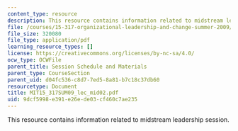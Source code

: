 ```yaml
---
content_type: resource
description: This resource contains information related to midstream leadership session.
file: /courses/15-317-organizational-leadership-and-change-summer-2009/9dcf5998e391e26ede03cf460c7ae235_MIT15_317SUM09_lec_mid02.pdf
file_size: 320080
file_type: application/pdf
learning_resource_types: []
license: https://creativecommons.org/licenses/by-nc-sa/4.0/
ocw_type: OCWFile
parent_title: Session Schedule and Materials
parent_type: CourseSection
parent_uid: d04fc536-c8d7-7ed5-8a81-b7c18c37db60
resourcetype: Document
title: MIT15_317SUM09_lec_mid02.pdf
uid: 9dcf5998-e391-e26e-de03-cf460c7ae235
---
```

This resource contains information related to midstream leadership session.